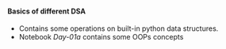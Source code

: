 #### Basics of different DSA
* Contains some operations on built-in python data structures.
* Notebook *Day-01a* contains some OOPs concepts

